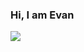 ### Hi, I am Evan

<img align="center" src="https://github-readme-stats.vercel.app/api/<top-langs>/?username=<evanwire>&theme=<Cayman>" />



